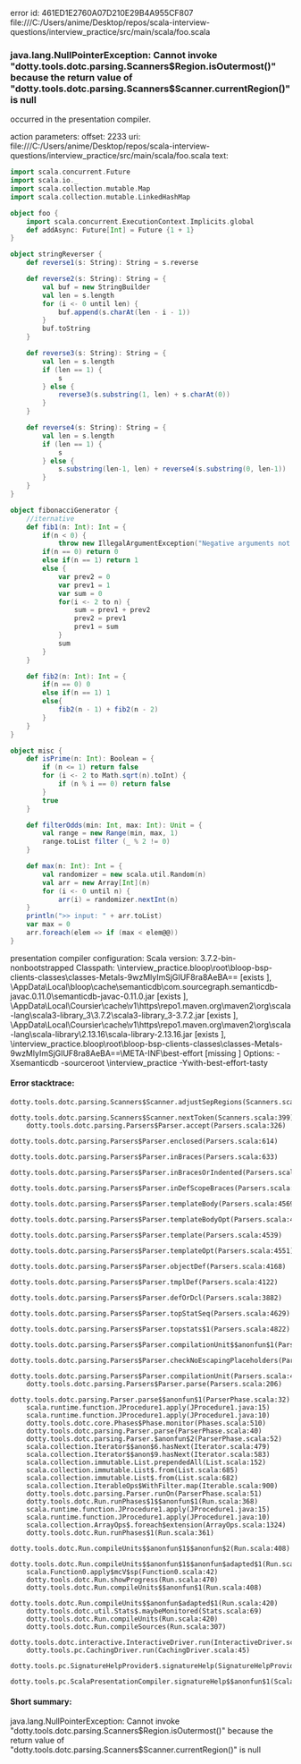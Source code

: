 error id: 461ED1E2760A07D210E29B4A955CF807
file:///C:/Users/anime/Desktop/repos/scala-interview-questions/interview_practice/src/main/scala/foo.scala
### java.lang.NullPointerException: Cannot invoke "dotty.tools.dotc.parsing.Scanners$Region.isOutermost()" because the return value of "dotty.tools.dotc.parsing.Scanners$Scanner.currentRegion()" is null

occurred in the presentation compiler.



action parameters:
offset: 2233
uri: file:///C:/Users/anime/Desktop/repos/scala-interview-questions/interview_practice/src/main/scala/foo.scala
text:
```scala
import scala.concurrent.Future
import scala.io._
import scala.collection.mutable.Map
import scala.collection.mutable.LinkedHashMap

object foo {
    import scala.concurrent.ExecutionContext.Implicits.global
    def addAsync: Future[Int] = Future {1 + 1}
}

object stringReverser {
    def reverse1(s: String): String = s.reverse

    def reverse2(s: String): String = {
        val buf = new StringBuilder
        val len = s.length
        for (i <- 0 until len) {
            buf.append(s.charAt(len - i - 1))
        }
        buf.toString
    }

    def reverse3(s: String): String = {
        val len = s.length
        if (len == 1) {
            s
        } else {
            reverse3(s.substring(1, len) + s.charAt(0))
        }
    }

    def reverse4(s: String): String = {
        val len = s.length
        if (len == 1) {
            s
        } else {
            s.substring(len-1, len) + reverse4(s.substring(0, len-1))
        }
    }
}

object fibonacciGenerator {
    //iternative
    def fib1(n: Int): Int = {
        if(n < 0) {
            throw new IllegalArgumentException("Negative arguments not allowed")}
        if(n == 0) return 0
        else if(n == 1) return 1
        else {
            var prev2 = 0
            var prev1 = 1
            var sum = 0
            for(i <- 2 to n) {
                sum = prev1 + prev2
                prev2 = prev1
                prev1 = sum
            }
            sum
        }
    }

    def fib2(n: Int): Int = {
        if(n == 0) 0
        else if(n == 1) 1
        else{
            fib2(n - 1) + fib2(n - 2)
        }
    }
}

object misc {
    def isPrime(n: Int): Boolean = {
        if (n <= 1) return false
        for (i <- 2 to Math.sqrt(n).toInt) {
            if (n % i == 0) return false
        }
        true
    }

    def filterOdds(min: Int, max: Int): Unit = {
        val range = new Range(min, max, 1)
        range.toList filter (_ % 2 != 0)
    }

    def max(n: Int): Int = {
        val randomizer = new scala.util.Random(n)
        val arr = new Array[Int](n)
        for (i <- 0 until n) {
            arr(i) = randomizer.nextInt(n)
    }
    println(">> input: " + arr.toList)
    var max = 0
    arr.foreach(elem => if (max < elem@@))
}
```


presentation compiler configuration:
Scala version: 3.7.2-bin-nonbootstrapped
Classpath:
<WORKSPACE>\interview_practice\.bloop\root\bloop-bsp-clients-classes\classes-Metals-9wzMlyImSjGlUF8ra8AeBA== [exists ], <HOME>\AppData\Local\bloop\cache\semanticdb\com.sourcegraph.semanticdb-javac.0.11.0\semanticdb-javac-0.11.0.jar [exists ], <HOME>\AppData\Local\Coursier\cache\v1\https\repo1.maven.org\maven2\org\scala-lang\scala3-library_3\3.7.2\scala3-library_3-3.7.2.jar [exists ], <HOME>\AppData\Local\Coursier\cache\v1\https\repo1.maven.org\maven2\org\scala-lang\scala-library\2.13.16\scala-library-2.13.16.jar [exists ], <WORKSPACE>\interview_practice\.bloop\root\bloop-bsp-clients-classes\classes-Metals-9wzMlyImSjGlUF8ra8AeBA==\META-INF\best-effort [missing ]
Options:
-Xsemanticdb -sourceroot <WORKSPACE>\interview_practice -Ywith-best-effort-tasty




#### Error stacktrace:

```
dotty.tools.dotc.parsing.Scanners$Scanner.adjustSepRegions(Scanners.scala:354)
	dotty.tools.dotc.parsing.Scanners$Scanner.nextToken(Scanners.scala:399)
	dotty.tools.dotc.parsing.Parsers$Parser.accept(Parsers.scala:326)
	dotty.tools.dotc.parsing.Parsers$Parser.enclosed(Parsers.scala:614)
	dotty.tools.dotc.parsing.Parsers$Parser.inBraces(Parsers.scala:633)
	dotty.tools.dotc.parsing.Parsers$Parser.inBracesOrIndented(Parsers.scala:647)
	dotty.tools.dotc.parsing.Parsers$Parser.inDefScopeBraces(Parsers.scala:650)
	dotty.tools.dotc.parsing.Parsers$Parser.templateBody(Parsers.scala:4569)
	dotty.tools.dotc.parsing.Parsers$Parser.templateBodyOpt(Parsers.scala:4562)
	dotty.tools.dotc.parsing.Parsers$Parser.template(Parsers.scala:4539)
	dotty.tools.dotc.parsing.Parsers$Parser.templateOpt(Parsers.scala:4551)
	dotty.tools.dotc.parsing.Parsers$Parser.objectDef(Parsers.scala:4168)
	dotty.tools.dotc.parsing.Parsers$Parser.tmplDef(Parsers.scala:4122)
	dotty.tools.dotc.parsing.Parsers$Parser.defOrDcl(Parsers.scala:3882)
	dotty.tools.dotc.parsing.Parsers$Parser.topStatSeq(Parsers.scala:4629)
	dotty.tools.dotc.parsing.Parsers$Parser.topstats$1(Parsers.scala:4822)
	dotty.tools.dotc.parsing.Parsers$Parser.compilationUnit$$anonfun$1(Parsers.scala:4827)
	dotty.tools.dotc.parsing.Parsers$Parser.checkNoEscapingPlaceholders(Parsers.scala:550)
	dotty.tools.dotc.parsing.Parsers$Parser.compilationUnit(Parsers.scala:4832)
	dotty.tools.dotc.parsing.Parsers$Parser.parse(Parsers.scala:206)
	dotty.tools.dotc.parsing.Parser.parse$$anonfun$1(ParserPhase.scala:32)
	scala.runtime.function.JProcedure1.apply(JProcedure1.java:15)
	scala.runtime.function.JProcedure1.apply(JProcedure1.java:10)
	dotty.tools.dotc.core.Phases$Phase.monitor(Phases.scala:510)
	dotty.tools.dotc.parsing.Parser.parse(ParserPhase.scala:40)
	dotty.tools.dotc.parsing.Parser.$anonfun$2(ParserPhase.scala:52)
	scala.collection.Iterator$$anon$6.hasNext(Iterator.scala:479)
	scala.collection.Iterator$$anon$9.hasNext(Iterator.scala:583)
	scala.collection.immutable.List.prependedAll(List.scala:152)
	scala.collection.immutable.List$.from(List.scala:685)
	scala.collection.immutable.List$.from(List.scala:682)
	scala.collection.IterableOps$WithFilter.map(Iterable.scala:900)
	dotty.tools.dotc.parsing.Parser.runOn(ParserPhase.scala:51)
	dotty.tools.dotc.Run.runPhases$1$$anonfun$1(Run.scala:368)
	scala.runtime.function.JProcedure1.apply(JProcedure1.java:15)
	scala.runtime.function.JProcedure1.apply(JProcedure1.java:10)
	scala.collection.ArrayOps$.foreach$extension(ArrayOps.scala:1324)
	dotty.tools.dotc.Run.runPhases$1(Run.scala:361)
	dotty.tools.dotc.Run.compileUnits$$anonfun$1$$anonfun$2(Run.scala:408)
	dotty.tools.dotc.Run.compileUnits$$anonfun$1$$anonfun$adapted$1(Run.scala:408)
	scala.Function0.apply$mcV$sp(Function0.scala:42)
	dotty.tools.dotc.Run.showProgress(Run.scala:470)
	dotty.tools.dotc.Run.compileUnits$$anonfun$1(Run.scala:408)
	dotty.tools.dotc.Run.compileUnits$$anonfun$adapted$1(Run.scala:420)
	dotty.tools.dotc.util.Stats$.maybeMonitored(Stats.scala:69)
	dotty.tools.dotc.Run.compileUnits(Run.scala:420)
	dotty.tools.dotc.Run.compileSources(Run.scala:307)
	dotty.tools.dotc.interactive.InteractiveDriver.run(InteractiveDriver.scala:161)
	dotty.tools.pc.CachingDriver.run(CachingDriver.scala:45)
	dotty.tools.pc.SignatureHelpProvider$.signatureHelp(SignatureHelpProvider.scala:31)
	dotty.tools.pc.ScalaPresentationCompiler.signatureHelp$$anonfun$1(ScalaPresentationCompiler.scala:482)
```
#### Short summary: 

java.lang.NullPointerException: Cannot invoke "dotty.tools.dotc.parsing.Scanners$Region.isOutermost()" because the return value of "dotty.tools.dotc.parsing.Scanners$Scanner.currentRegion()" is null
